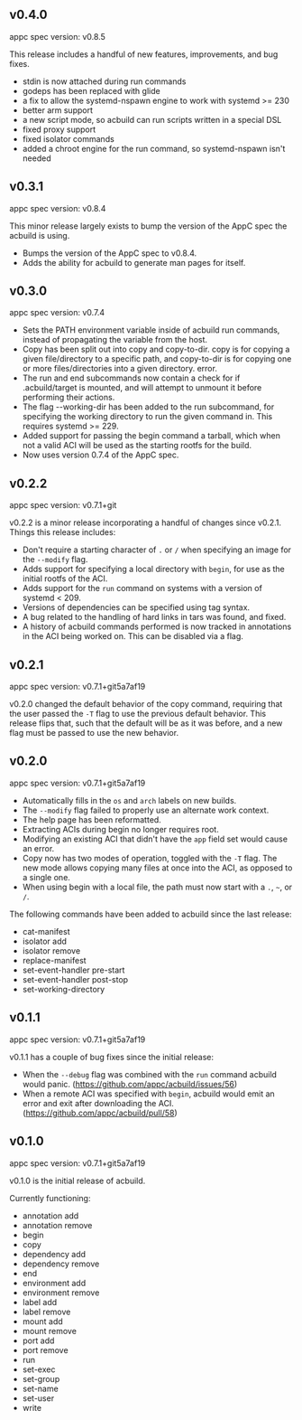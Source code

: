 ## v0.4.0

appc spec version: v0.8.5

This release includes a handful of new features, improvements, and bug fixes.

- stdin is now attached during run commands
- godeps has been replaced with glide
- a fix to allow the systemd-nspawn engine to work with systemd >= 230
- better arm support
- a new script mode, so acbuild can run scripts written in a special DSL
- fixed proxy support
- fixed isolator commands
- added a chroot engine for the run command, so systemd-nspawn isn't needed

## v0.3.1

appc spec version: v0.8.4

This minor release largely exists to bump the version of the AppC spec the
acbuild is using.

- Bumps the version of the AppC spec to v0.8.4.
- Adds the ability for acbuild to generate man pages for itself.

## v0.3.0

appc spec version: v0.7.4

- Sets the PATH environment variable inside of acbuild run commands, instead of
  propagating the variable from the host.
- Copy has been split out into copy and copy-to-dir. copy is for copying a
  given file/directory to a specific path, and copy-to-dir is for copying one
  or more files/directories into a given directory.  error.
- The run and end subcommands now contain a check for if .acbuild/target is
  mounted, and will attempt to unmount it before performing their actions.
- The flag --working-dir has been added to the run subcommand, for specifying
  the working directory to run the given command in. This requires systemd >=
  229.
- Added support for passing the begin command a tarball, which when not a valid
  ACI will be used as the starting rootfs for the build.
- Now uses version 0.7.4 of the AppC spec.

## v0.2.2

appc spec version: v0.7.1+git

v0.2.2 is a minor release incorporating a handful of changes since v0.2.1.
Things this release includes:

- Don't require a starting character of `.` or `/` when specifying an image for
  the `--modify` flag.
- Adds support for specifying a local directory with `begin`, for use as the
  initial rootfs of the ACI.
- Adds support for the `run` command on systems with a version of systemd <
  209.
- Versions of dependencies can be specified using tag syntax.
- A bug related to the handling of hard links in tars was found, and fixed.
- A history of acbuild commands performed is now tracked in annotations in the
  ACI being worked on. This can be disabled via a flag.

## v0.2.1

appc spec version: v0.7.1+git5a7af19

v0.2.0 changed the default behavior of the copy command, requiring that the
user passed the `-T` flag to use the previous default behavior. This release
flips that, such that the default will be as it was before, and a new flag must
be passed to use the new behavior.

## v0.2.0

appc spec version: v0.7.1+git5a7af19

- Automatically fills in the `os` and `arch` labels on new builds.
- The `--modify` flag failed to properly use an alternate work context.
- The help page has been reformatted.
- Extracting ACIs during begin no longer requires root.
- Modifying an existing ACI that didn't have the `app` field set would cause an
  error.
- Copy now has two modes of operation, toggled with the `-T` flag. The new mode
  allows copying many files at once into the ACI, as opposed to a single one.
- When using begin with a local file, the path must now start with a `.`, `~`,
  or `/`.

The following commands have been added to acbuild since the last release:
- cat-manifest
- isolator add
- isolator remove
- replace-manifest
- set-event-handler pre-start
- set-event-handler post-stop
- set-working-directory

## v0.1.1

appc spec version: v0.7.1+git5a7af19

v0.1.1 has a couple of bug fixes since the initial release:

- When the `--debug` flag was combined with the `run` command acbuild would
  panic. (https://github.com/appc/acbuild/issues/56)
- When a remote ACI was specified with `begin`, acbuild would emit an error and
  exit after downloading the ACI. (https://github.com/appc/acbuild/pull/58)

## v0.1.0

appc spec version: v0.7.1+git5a7af19

v0.1.0 is the initial release of acbuild.


Currently functioning:
- annotation add
- annotation remove
- begin
- copy
- dependency add
- dependency remove
- end
- environment add
- environment remove
- label add
- label remove
- mount add	
- mount remove
- port add
- port remove
- run
- set-exec
- set-group
- set-name
- set-user
- write
